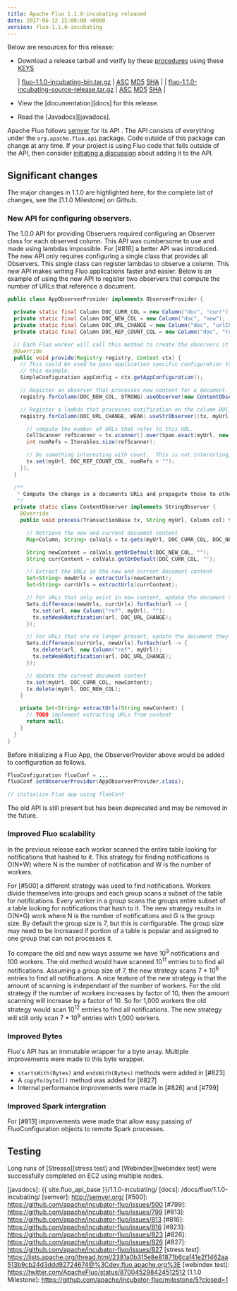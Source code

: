 ```yaml
---
title: Apache Fluo 1.1.0-incubating released
date: 2017-06-12 15:00:00 +0000
version: fluo-1.1.0-incubating
---
```


Below are resources for this release:

 * Download a release tarball and verify by these [procedures] using these [KEYS]
 
   | [fluo-1.1.0-incubating-bin.tar.gz][bin-release]            | [ASC][bin-asc] [MD5][bin-md5] [SHA][bin-sha] |
   | [fluo-1.1.0-incubating-source-release.tar.gz][src-release] | [ASC][src-asc] [MD5][src-md5] [SHA][src-sha] |
 * View the [documentation][docs] for this release.
 * Read the [Javadocs][javadocs].
 
Apache Fluo follows [semver](http://semver.org/) for its API . The API consists
of everything under the `org.apache.fluo.api` package. Code outside of this
package can change at any time. If your project is using Fluo code that falls
outside of the API, then consider [initiating a discussion](/getinvolved/)
about adding it to the API.


## Significant changes

The major changes in 1.1.0 are highlighted here, for the complete list of changes, see the [1.1.0
Milestone] on Github.

### New API for configuring observers.

The 1.0.0 API for providing Observers required configuring an Observer class for each observed
column.  This API was cumbersome to use and made using lambdas impossible.  For [#816] a better API
was introduced.   The new API only requires configuring a single class that provides all Observers.
This single class can register lambdas to observe a column.  This new API makes writing Fluo
applications faster and easier.  Below is an example of using the new API to register two observers
that compute the number of URLs that reference a document.

```java
public class AppObserverProvider implements ObserverProvider {

  private static final Column DOC_CURR_COL = new Column("doc", "curr");
  private static final Column DOC_NEW_COL = new Column("doc", "new");
  private static final Column DOC_URL_CHANGE = new Column("doc", "urlChange");
  private static final Column DOC_REF_COUNT_COL = new Column("doc", "refCount");

  // Each Fluo worker will call this method to create the observers it needs.
  @Override
  public void provide(Registry registry, Context ctx) {
    // This could be used to pass application specific configuration to observers. Its not used in
    // this example.
    SimpleConfiguration appConfig = ctx.getAppConfiguration();

    // Register an observer that processes new content for a document.
    registry.forColumn(DOC_NEW_COL, STRONG).useObserver(new ContentObserver());

    // Register a lambda that processes notification on the column DOC_URL_CHANGE.
    registry.forColumn(DOC_URL_CHANGE, WEAK).useStrObserver((tx, myUrl, col) -> {

      // compute the number of URLs that refer to this URL.
      CellScanner refScanner = tx.scanner().over(Span.exact(myUrl, new Column("ref"))).build();
      int numRefs = Iterables.size(refScanner);

      // Do something interesting with count.  This is not interesting, but keeps the example short.
      tx.set(myUrl, DOC_REF_COUNT_COL, numRefs + "");
    });
  }

  /**
   * Compute the change in a documents URLs and propagate those to other documents.
   */
  private static class ContentObserver implements StringObserver {
    @Override
    public void process(TransactionBase tx, String myUrl, Column col) throws Exception {

      // Retrieve the new and current docuemnt content
      Map<Column, String> colVals = tx.gets(myUrl, DOC_CURR_COL, DOC_NEW_COL);

      String newContent = colVals.getOrDefault(DOC_NEW_COL, "");
      String currContent = colVals.getOrDefault(DOC_CURR_COL, "");

      // Extract the URLs in the new and current document content
      Set<String> newUrls = extractUrls(newContent);
      Set<String> currUrls = extractUrls(currContent);

      // For URLs that only exist in new content, update the document they reference.
      Sets.difference(newUrls, currUrls).forEach(url -> {
        tx.set(url, new Column("ref", myUrl), "");
        tx.setWeakNotification(url, DOC_URL_CHANGE);
      });

      // For URLs that are no longer present, update the document they reference.
      Sets.difference(currUrls, newUrls).forEach(url -> {
        tx.delete(url, new Column("ref", myUrl));
        tx.setWeakNotification(url, DOC_URL_CHANGE);
      });

      // Update the current document content
      tx.set(myUrl, DOC_CURR_COL, newContent);
      tx.delete(myUrl, DOC_NEW_COL);
    }

    private Set<String> extractUrls(String newContent) {
      // TODO implement extracting URLs from content
      return null;
    }
  }
}
```

Before initializing a Fluo App, the ObserverProvider above would be added to configuration as follows.

```java
FluoConfiguration fluoConf = ...
fluoConf.setObserverProvider(AppObserverProvider.class);

// initialize Fluo app using fluoConf
```

The old API is still present but has been deprecated and may be removed in the future.

### Improved Fluo scalability

In the previous release each worker scanned the entire table looking for notifications that hashed
to it.  This strategy for finding notifications is O(N*W) where  N is the number of notification and
W is the number of workers.

For [#500] a different strategy was used to find notifications.  Workers divide themselves into
groups and each group scans a subset of the table for notifications.  Every worker in a group scans
the groups entire subset of a table  looking for notifications that hash to it. The new strategy results
in O(N*G) work where N is the number of notifications and G is the group size.  By default the group
size is 7, but this is configurable.  The group size may need to be increased if portion of a table
is popular and assigned to one group that can not processes it.

To compare the old and new ways assume we have 10<sup>9</sup> notifications and 100 workers.  The
old method would have scanned 10<sup>11</sup> entries to to find all notifications.  Assuming a group
size of 7, the new strategy scans 7 * 10<sup>9</sup> entries to find all notifications.  A
nice feature of the new strategy is that the amount of scanning is independant of the number of workers.
For the old strategy if the number of workers increases by factor of 10, then the amount scanning
will increase by a factor of 10.  So for 1,000 workers the old strategy would scan
10<sup>12</sup> entries to find all notifications.  The new strategy will still only scan 7 *
10<sup>9</sup> entries with 1,000 workers.

### Improved Bytes

Fluo's API has an immutable wrapper for a byte array.  Multiple improvements were made to this byte
wrapper.

  * `startsWith(Bytes)` and `endsWith(Bytes)` methods were added in [#823]
  * A `copyTo(byte[])` method was added for [#827]
  * Internal performance improvements were made in [#826] and [#799]

### Improved Spark intergration

For [#813] improvements were made that allow easy passing of FluoConfiguration objects to remote Spark
processes.

## Testing

Long runs of [Stresso][stress test] and [Webindex][webindex test] were successfully completed on EC2 using multiple nodes.
 
[procedures]: https://www.apache.org/info/verification
[KEYS]: https://www.apache.org/dist/incubator/fluo/KEYS
[bin-release]: https://www.apache.org/dyn/closer.lua/incubator/fluo/fluo/1.1.0-incubating/fluo-1.1.0-incubating-bin.tar.gz
[bin-asc]: https://www.apache.org/dist/incubator/fluo/fluo/1.1.0-incubating/fluo-1.1.0-incubating-bin.tar.gz.asc
[bin-md5]: https://www.apache.org/dist/incubator/fluo/fluo/1.1.0-incubating/fluo-1.1.0-incubating-bin.tar.gz.md5
[bin-sha]: https://www.apache.org/dist/incubator/fluo/fluo/1.1.0-incubating/fluo-1.1.0-incubating-bin.tar.gz.sha
[src-release]: https://www.apache.org/dyn/closer.lua/incubator/fluo/fluo/1.1.0-incubating/fluo-1.1.0-incubating-source-release.tar.gz
[src-asc]: https://www.apache.org/dist/incubator/fluo/fluo/1.1.0-incubating/fluo-1.1.0-incubating-source-release.tar.gz.asc
[src-md5]: https://www.apache.org/dist/incubator/fluo/fluo/1.1.0-incubating/fluo-1.1.0-incubating-source-release.tar.gz.md5
[src-sha]: https://www.apache.org/dist/incubator/fluo/fluo/1.1.0-incubating/fluo-1.1.0-incubating-source-release.tar.gz.sha
[javadocs]: {{ site.fluo_api_base }}/1.1.0-incubating/
[docs]: /docs/fluo/1.1.0-incubating/
[semver]: http://semver.org/
[#500]: https://github.com/apache/incubator-fluo/issues/500
[#799]: https://github.com/apache/incubator-fluo/issues/799
[#813]: https://github.com/apache/incubator-fluo/issues/813
[#816]: https://github.com/apache/incubator-fluo/issues/816
[#823]: https://github.com/apache/incubator-fluo/issues/823
[#826]: https://github.com/apache/incubator-fluo/issues/826
[#827]: https://github.com/apache/incubator-fluo/issues/827
[stress test]: https://lists.apache.org/thread.html/2381a0b315e8e81871b6caf41e2f1462aa513b9cb24d3ddd92724674@%3Cdev.fluo.apache.org%3E
[webindex test]: https://twitter.com/ApacheFluo/status/870045298424512512 
[1.1.0 Milestone]: https://github.com/apache/incubator-fluo/milestone/5?closed=1
